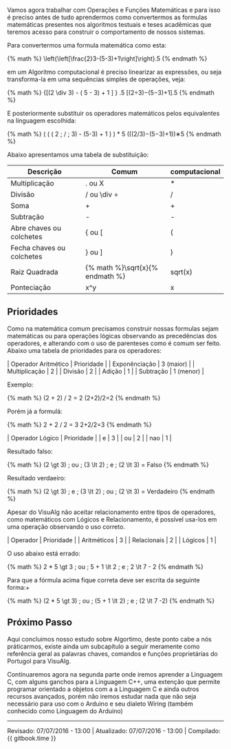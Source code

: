 Vamos agora trabalhar com Operações e Funções Matemáticas e para isso é preciso antes de tudo aprendermos como convertermos as formulas matemáticas presentes nos algoritmos testuais e teses acadêmicas que teremos acesso para construir o comportamento de nossos sistemas.

Para convertermos uma formula matemática como esta:

{% math %}
\left\{\left[\frac{2}3-(5-3)+1\right]\right\}.5
{% endmath %}

em um Algoritmo computacional é preciso linearizar as expressões, ou seja transforma-la em uma sequências simples de operações, veja:

{% math %}
{[(2 \div 3) - ( 5 - 3) + 1 ] } .5 [(2÷3)−(5−3)+1].5
{% endmath %}

E posteriormente substituir os operadores matemáticos pelos equivalentes na linguagem escolhida:

{% math %}
( ( ( 2 \; / \; 3) - (5-3) + 1 ) ) * 5 (((2/3)−(5−3)+1))∗5
{% endmath %}

Abaixo apresentamos uma tabela de substituição:

| Descrição | Comum | computacional |
| -- | -- | -- |
| Multiplicação | . ou X | * |
| Divisão | / ou \div ÷ | / |
| Soma | + | + |
| Subtração | - | -|
| Abre chaves ou colchetes | { ou [ | ( |
| Fecha chaves ou colchetes | } ou ] | ) | 
| Raiz Quadrada	| {% math %}\sqrt{x}{% endmath %} | sqrt(x) |
| Ponteciação | x^y | x |


## Prioridades

Como na matemática comum precisamos construir nossas formulas sejam matemáticas ou para operações lógicas observando as precedências dos operadores, e alterando com o uso de parenteses como é comum ser feito.
Abaixo uma tabela de prioridades para os operadores:

| Operador Aritmético | Prioridade |
| Exponênciação	| 3 (maior) |
| Multiplicação | 2 |
| Divisão | 2 |
| Adição | 1 |
| Subtração | 1 (menor) |

Exemplo:

{% math %}
(2 + 2) / 2 = 2 (2+2)/2=2
{% endmath %}

Porém já a formulá:

{% math %}
2 + 2 / 2 = 3 2+2/2=3
{% endmath %}

| Operador Lógico | Prioridade |
| e | 3 |
| ou | 2 |
| nao | 1 |

Resultado falso:

{% math %}
(2 \gt 3) \; ou \; (3 \lt 2) \; e \; (2 \lt 3) = Falso 
{% endmath %}

Resultado verdaeiro:

{% math %}
(2 \gt 3) \; e \; (3 \lt 2) \; ou \; (2 \lt 3) = Verdadeiro 
{% endmath %}

Apesar do VisuAlg não aceitar relacionamento entre tipos de operadores, como matemáticos com Lógicos e Relacionamento, é possível usa-los em uma operação observando o uso correto.

| Operador | Prioridade |
| Aritméticos | 3 |
| Relacionais | 2 |
| Lógicos | 1 |

O uso abaixo está errado:

{% math %}
2 * 5 \gt 3 \; ou \; 5 + 1 \lt 2 \; e \; 2 \lt 7 - 2 
{% endmath %}

Para que a fórmula acima fique correta deve ser escrita da seguinte forma:+

{% math %}
(2 * 5 \gt 3) \; ou \; (5 + 1 \lt 2) \; e \; (2 \lt 7 -2) 
{% endmath %}

## Próximo Passo

Aqui concluimos nosso estudo sobre Algortimo, deste ponto cabe a nós práticarmos, existe ainda um subcapítulo a seguir meramente como referência geral as palavras chaves, comandos e funções proprietárias do Portugol para VisuAlg. 

Continuaremos agora na segunda parte onde iremos aprender a Linguagem C, com alguns ganchos para a Linguagem C++, uma extenção que permite programar orientado a objetos com a a Linguagem C e ainda outros recursos avançados, porém não iremos estudar nada que não seja necessário para uso com o Arduino e seu dialeto Wiring (também conhecido como Linguagem do Arduino)

---
Revisado: 07/07/2016 - 13:00 | Atualizado: 07/07/2016 - 13:00 | Compilado: {{ gitbook.time }}